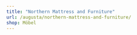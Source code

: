 ```yaml
---
title: "Northern Mattress and Furniture"
url: /augusta/northern-mattress-and-furniture/
shop: Möbel
---
```

